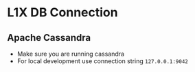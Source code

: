 # L1X DB Connection

## Apache Cassandra
* Make sure you are running cassandra
* For local development use connection string `127.0.0.1:9042`